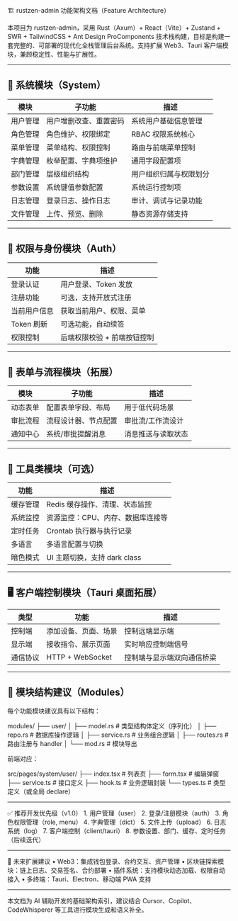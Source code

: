 🏗️ rustzen-admin 功能架构文档（Feature Architecture）

本项目为 rustzen-admin，采用 Rust（Axum）+ React（Vite）+ Zustand + SWR + TailwindCSS + Ant Design ProComponents 技术栈构建，目标是构建一套完整的、可部署的现代化全栈管理后台系统。支持扩展 Web3、Tauri 客户端模块，兼顾稳定性、性能与扩展性。

---

## 📁 系统模块（System）

| 模块     | 子功能                 | 描述                   |
| -------- | ---------------------- | ---------------------- |
| 用户管理 | 用户增删改查、重置密码 | 系统用户基础信息管理   |
| 角色管理 | 角色维护、权限绑定     | RBAC 权限系统核心      |
| 菜单管理 | 菜单结构、权限控制     | 路由与前端菜单控制     |
| 字典管理 | 枚举配置、字典项维护   | 通用字段配置项         |
| 部门管理 | 层级组织结构           | 用户组织归属与权限划分 |
| 参数设置 | 系统键值参数配置       | 系统运行控制项         |
| 日志管理 | 登录日志、操作日志     | 审计、调试与记录功能   |
| 文件管理 | 上传、预览、删除       | 静态资源存储支持       |

---

## 🔐 权限与身份模块（Auth）

| 功能         | 描述                        |
| ------------ | --------------------------- |
| 登录认证     | 用户登录、Token 发放        |
| 注册功能     | 可选，支持开放式注册        |
| 当前用户信息 | 获取当前用户、权限、菜单    |
| Token 刷新   | 可选功能，自动续签          |
| 权限控制     | 后端权限校验 + 前端按钮控制 |

---

## 📝 表单与流程模块（拓展）

| 模块     | 子功能               | 描述               |
| -------- | -------------------- | ------------------ |
| 动态表单 | 配置表单字段、布局   | 用于低代码场景     |
| 审批流程 | 流程设计器、节点配置 | 审批流/工作流设计  |
| 通知中心 | 系统/审批提醒消息    | 消息推送与读取状态 |

---

## 🧰 工具类模块（可选）

| 功能     | 描述                              |
| -------- | --------------------------------- |
| 缓存管理 | Redis 缓存操作、清理、状态监控    |
| 系统监控 | 资源监控：CPU、内存、数据库连接等 |
| 定时任务 | Crontab 执行器与执行记录          |
| 多语言   | 多语言配置与切换                  |
| 暗色模式 | UI 主题切换，支持 dark class      |

---

## 🖥️ 客户端控制模块（Tauri 桌面拓展）

| 类型     | 功能                 | 描述                       |
| -------- | -------------------- | -------------------------- |
| 控制端   | 添加设备、页面、场景 | 控制远端显示端             |
| 显示端   | 接收指令、展示页面   | 实时响应控制端信号         |
| 通信协议 | HTTP + WebSocket     | 控制端与显示端双向通信桥梁 |

---

## 📌 模块结构建议（Modules）

每个功能模块建议具有以下结构：

modules/
├── user/
│ ├── model.rs # 类型结构体定义（序列化）
│ ├── repo.rs # 数据库操作逻辑
│ ├── service.rs # 业务组合逻辑
│ ├── routes.rs # 路由注册与 handler
│ └── mod.rs # 模块导出

前端对应：

src/pages/system/user/
├── index.tsx # 列表页
├── form.tsx # 编辑弹窗
├── service.ts # 接口定义
├── hook.ts # 业务逻辑封装
└── types.ts # 类型定义（或全局 declare）

---

✅ 推荐开发优先级（v1.0） 1. 用户管理（user） 2. 登录/注册模块（auth） 3. 角色权限管理（role, menu） 4. 字典管理（dict） 5. 文件上传（upload） 6. 日志系统（log） 7. 客户端控制（client/tauri） 8. 参数设置、部门、缓存、定时任务（后续迭代）

---

🧠 未来扩展建议
• Web3：集成钱包登录、合约交互、资产管理
• 区块链探索模块：链上日志、交易签名、合约部署
• 插件系统：支持模块动态加载、权限自动接入
• 多终端：Tauri、Electron、移动端 PWA 支持

---

本文档为 AI 辅助开发的基础架构索引，建议结合 Cursor、Copilot、CodeWhisperer 等工具进行模块生成和语义补全。
